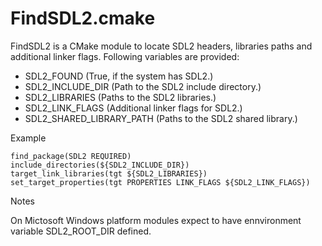 FindSDL2.cmake
==============

FindSDL2 is a CMake module to locate SDL2 headers, libraries paths and additional linker flags. Following variables are provided:

  * SDL2_FOUND (True, if the system has SDL2.)
  * SDL2_INCLUDE_DIR (Path to the SDL2 include directory.)
  * SDL2_LIBRARIES (Paths to the SDL2 libraries.)
  * SDL2_LINK_FLAGS (Additional linker flags for SDL2.)
  * SDL2_SHARED_LIBRARY_PATH (Paths to the SDL2 shared library.)

Example

    find_package(SDL2 REQUIRED)
    include_directories(${SDL2_INCLUDE_DIR})
    target_link_libraries(tgt ${SDL2_LIBRARIES})
    set_target_properties(tgt PROPERTIES LINK_FLAGS ${SDL2_LINK_FLAGS})


Notes

On Mictosoft Windows platform modules expect to have ennvironment variable SDL2_ROOT_DIR defined.
